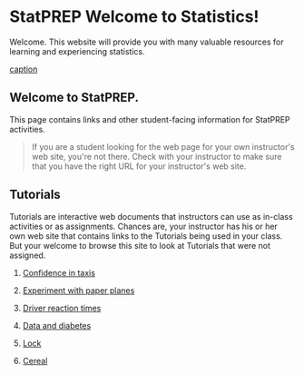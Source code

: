 # StatPREP Welcome to Statistics!

 Welcome.  This website will provide you with many valuable resources for learning and experiencing statistics.

[caption](https://1.cdn.edl.io/QSFwkbBUeGbuHG5b26dizPmdbF27ZesW2eCzIDbPG6ih4n3H.jpg)

## Welcome to StatPREP. 

This page contains links and other student-facing information for StatPREP activities.

> If you are a student looking for the web page for your own instructor's web site, you're not there. Check with your instructor to make sure that you have the right URL for your instructor's web site.

## Tutorials

Tutorials are interactive web documents that instructors can use as in-class activities or as assignments. Chances are, your instructor has his or her own web site that contains links to the Tutorials being used in your class. But your welcome to browse this site to look at Tutorials that were not assigned.

1. [Confidence in taxis](https://dtkaplan.shinyapps.io/Confidence_in_Taxis/)
2. [Experiment with paper planes](https://dtkaplan.shinyapps.io/Paper_planes/)
3. [Driver reaction times](http://dtkaplan.shinyapps.io/Traffic_signs)
4. [Data and diabetes](https://dtkaplan.shinyapps.io/Diabetes/)
5. [Lock](https://elizabethflynn.github.io/StatPrep/Lock.csv)

6.  [Cereal](http://www.lock5stat.com/datasets/Cereal.csv)


